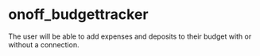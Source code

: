 # onoff_budgettracker
The user will be able to add expenses and deposits to their budget with or without a connection.
